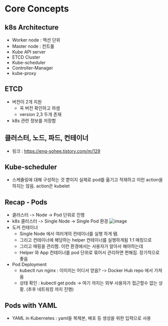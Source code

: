 # Core Concepts


## k8s Architecture
- Worker node : 액션 단위
- Master node : 컨트롤
- Kube API server
- ETCD Cluster
- Kube-scheduler
- Controller-Manager
- kube-proxy


## ETCD
- 버전이 2개 지원
    - 꼭 버전 확인하고 하셈
    - version 2,3 두개 존재
- k8s 관련 정보를 저장함

## 클러스터, 노드, 파드, 컨테이너
- 링크 : https://eng-sohee.tistory.com/m/129

## Kube-scheduler
- 스케쥴링에 대해 구성하는 것 뿐이지 실제로 pod를 옮기고 적재하고 이런 action을 하지는 않음. action은 kubelet

## Recap - Pods
- 클러스터 -> Node -> Pod 단위로 진행
- k8s 클러스터 -> Single Node -> Single Pod 환경
![image](https://github.com/rlarudgkswkd/CKA_study/assets/48428850/fd2e74ca-fba0-43b1-b2b3-c25d2dc9d875)
- 도커 컨테이너
    - Single Node 에서 여러개의 컨테이너를 실행 하게 됌.
    - 그리고 컨테이너에 해당하는 helper 컨테이너를 실행하게됨 1:1 매칭으로
    - 그리고 매핑을 관리함. 이런 환경에서는 사용자가 알아서 해야하는데
    - Helper 와 App 컨테이너를 pod 단위로 묶어서 관리하면 편해짐. 장기적으로 좋음
- Pod Deployment
    - kubectl run nginx : 이미지는 어디서 얻음? -> Docker Hub repo 에서 가져옴
    - 상태 확인 : kubectl get pods -> 여기 까지는 외부 사용자가 접근할수 없는 상황. (추후 네트워킹 까지 진행)
 
## Pods with YAML
- YAML in Kubernetes : yaml을 복제본, 배포 등 생성을 위한 입력으로 사용
